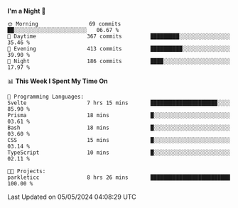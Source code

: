 <!--START_SECTION:waka-->
**I'm a Night 🦉** 

```text
🌞 Morning                69 commits          ██░░░░░░░░░░░░░░░░░░░░░░░   06.67 % 
🌆 Daytime                367 commits         █████████░░░░░░░░░░░░░░░░   35.46 % 
🌃 Evening                413 commits         ██████████░░░░░░░░░░░░░░░   39.90 % 
🌙 Night                  186 commits         ████░░░░░░░░░░░░░░░░░░░░░   17.97 % 
```


📊 **This Week I Spent My Time On** 

```text
💬 Programming Languages: 
Svelte                   7 hrs 15 mins       █████████████████████░░░░   85.90 % 
Prisma                   18 mins             █░░░░░░░░░░░░░░░░░░░░░░░░   03.61 % 
Bash                     18 mins             █░░░░░░░░░░░░░░░░░░░░░░░░   03.60 % 
CSS                      15 mins             █░░░░░░░░░░░░░░░░░░░░░░░░   03.14 % 
TypeScript               10 mins             █░░░░░░░░░░░░░░░░░░░░░░░░   02.11 % 

🐱‍💻 Projects: 
parkleticc               8 hrs 26 mins       █████████████████████████   100.00 % 
```


 Last Updated on 05/05/2024 04:08:29 UTC
<!--END_SECTION:waka-->
